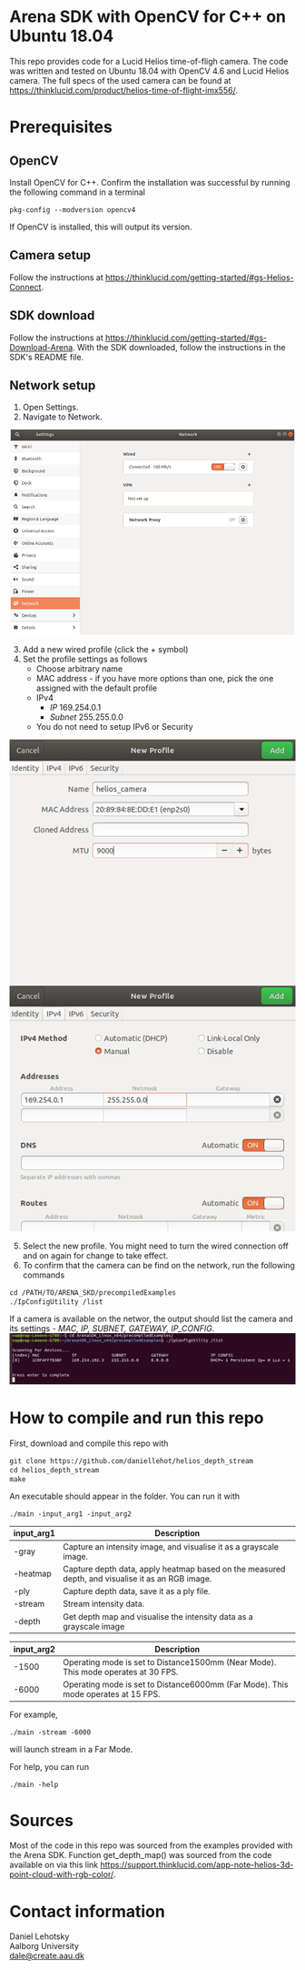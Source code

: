 # Arena SDK with OpenCV for C++ on Ubuntu 18.04
This repo provides code for a Lucid Helios time-of-fligh camera. The code was written and tested on Ubuntu 18.04 with OpenCV 4.6 and Lucid Helios camera. The full specs of the used camera can be found at https://thinklucid.com/product/helios-time-of-flight-imx556/. 

# Prerequisites

## OpenCV 
Install OpenCV for C++. Confirm the installation was successful by running the following command in a terminal
```
pkg-config --modversion opencv4
```
If OpenCV is installed, this will output its version.

## Camera setup
Follow the instructions at https://thinklucid.com/getting-started/#gs-Helios-Connect.

## SDK download 
Follow the instructions at https://thinklucid.com/getting-started/#gs-Download-Arena. With the SDK downloaded, follow the instructions in the SDK's README file. 

## Network setup
1. Open Settings.
2. Navigate to Network. 

<p align="center">
    <img src="img/network_settings.png" alt="img" width="500"/>
</p>

3. Add a new wired profile (click the + symbol)
4. Set the profile settings as follows 
    - Choose arbitrary name
    - MAC address - if you have more options than one, pick the one assigned with the default profile
    - IPv4
        - *IP* 169.254.0.1
        - *Subnet* 255.255.0.0
    - You do not need to setup IPv6 or Security

<p align="center">
    <img src="img/new_profile_1.png" alt="img"/>
    <img src="img/new_profile_2.png" alt="img"/>
</p>

5. Select the new profile. You might need to turn the wired connection off and on again for change to take effect. 
6. To confirm that the camera can be find on the network, run the following commands
```
cd /PATH/TO/ARENA_SKD/precompiledExamples
./IpConfigUtility /list
```
If a camera is available on the networ, the output should list the camera and its settings - *MAC, IP, SUBNET, GATEWAY, IP_CONFIG*.
![img](img/output.png)


# How to compile and run this repo
First, download and compile this repo with 
```
git clone https://github.com/daniellehot/helios_depth_stream
cd helios_depth_stream
make
```
An executable should appear in the folder. You can run it with
 ```
 ./main -input_arg1 -input_arg2
 ```
|input_arg1|Description|
|----------|--------------------------------------------------------------------------------------------------|
| -gray    | Capture an intensity image, and visualise it as a grayscale image.                               |
| -heatmap | Capture depth data, apply heatmap based on the measured depth, and visualise it as an RGB image. |
| -ply     | Capture depth data, save it as a ply file.                                                       |
| -stream  | Stream intensity data.                                                                           |
| -depth   | Get depth map and visualise the intensity data as a grayscale image                              |

|input_arg2|Description|
|----------|--------------------------------------------------------------------------------------------------|
| -1500    | Operating mode is set to Distance1500mm (Near Mode). This mode operates at 30 FPS.               |
| -6000    | Operating mode is set to Distance6000mm (Far Mode). This mode operates at 15 FPS.                |

For example, 
```
./main -stream -6000
``` 
will launch stream in a Far Mode.

For help, you can run
```
./main -help
```

# Sources
Most of the code in this repo was sourced from the examples provided with the Arena SDK. Function get_depth_map() was sourced from the code available on via this link https://support.thinklucid.com/app-note-helios-3d-point-cloud-with-rgb-color/.

# Contact information
Daniel Lehotsky<br/>
Aalborg University<br/>
dale@create.aau.dk

